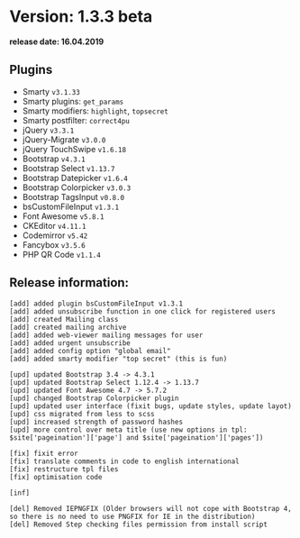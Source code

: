 Version: 1.3.3 beta
========================
**release date:	16.04.2019**

Plugins
-------
- Smarty                `v3.1.33`
- Smarty plugins:       `get_params`
- Smarty modifiers:     `highlight`, `topsecret`
- Smarty postfilter:    `correct4pu`
- jQuery                `v3.3.1`
- jQuery-Migrate        `v3.0.0`
- jQuery TouchSwipe     `v1.6.18`
- Bootstrap             `v4.3.1`
- Bootstrap Select      `v1.13.7`
- Bootstrap Datepicker  `v1.6.4`
- Bootstrap Colorpicker `v3.0.3`
- Bootstrap TagsInput   `v0.8.0`
- bsCustomFileInput     `v1.3.1`
- Font Awesome          `v5.8.1`
- CKEditor              `v4.11.1`
- Codemirror            `v5.42`
- Fancybox	        `v3.5.6`
- PHP QR Code           `v1.1.4`


Release information:
-------------
	[add] added plugin bsCustomFileInput v1.3.1
	[add] added unsubscribe function in one click for registered users
	[add] created Mailing class
	[add] created mailing archive
	[add] added web-viewer mailing messages for user
	[add] added urgent unsubscribe
	[add] added config option "global email"
	[add] added smarty modifier "top secret" (this is fun)
	
	[upd] updated Bootstrap 3.4 -> 4.3.1 
	[upd] updated Bootstrap Select 1.12.4 -> 1.13.7 
	[upd] updated Font Awesome 4.7 -> 5.7.2 
	[upd] changed Bootstrap Colorpicker plugin
	[upd] updated user interface (fixit bugs, update styles, update layot)
	[upd] css migrated from less to scss
	[upd] increased strength of password hashes
	[upd] more control over meta title (use new options in tpl: $site['pageination']['page'] and $site['pageination']['pages'])
	
	[fix] fixit error
	[fix] translate comments in code to english international
	[fix] restructure tpl files
	[fix] optimisation code
	
	[inf] 
	
	[del] Removed IEPNGFIX (Older browsers will not cope with Bootstrap 4, so there is no need to use PNGFIX for IE in the distribution)
	[del] Removed Step checking files permission from install script